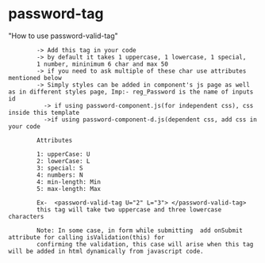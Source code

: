 # password-tag

   "How to use password-valid-tag"

            -> Add this tag in your code
            -> by default it takes 1 uppercase, 1 lowercase, 1 special,
            1 number, mininimum 6 char and max 50 
            -> if you need to ask multiple of these char use attributes mentioned below
            -> Simply styles can be added in component's js page as well as in different styles page, Imp:- reg_Password is the name of inputs id 
              -> if using password-component.js(for independent css), css inside this template
              ->if using password-component-d.js(dependent css, add css in your code 

            Attributes
            
            1: upperCase: U
            2: lowerCase: L
            3: special: S
            4: numbers: N
            4: min-length: Min
            5: max-length: Max

            Ex-  <password-valid-tag U="2" L="3"> </password-valid-tag>
            this tag will take two uppercase and three lowercase characters

            Note: In some case, in form while submitting  add onSubmit attribute for calling isValidation(this) for 
            confirming the validation, this case will arise when this tag will be added in html dynamically from javascript code.
            
